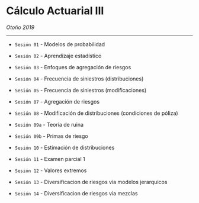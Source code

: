 # Cálculo Actuarial III

*Otoño 2019*

---

* `Sesión 01` - Modelos de probabilidad

* `Sesión 02` - Aprendizaje estadístico

* `Sesión 03` - Enfoques de agregación de riesgos

* `Sesión 04` - Frecuencia de siniestros (distribuciones)

* `Sesión 05` - Frecuencia de siniestros (modificaciones)

* `Sesión 07` - Agregación de riesgos

* `Sesión 08` - Modificación de distribuciones (condiciones de póliza)

* `Sesión 09a` - Teoría de ruina

* `Sesión 09b` - Primas de riesgo

* `Sesión 10` - Estimación de distribuciones

* `Sesión 11` - Examen parcial 1

* `Sesión 12` - Valores extremos

* `Sesión 13` - Diversificacion de riesgos via modelos jerarquicos

* `Sesión 14` - Diversificacion de riesgos via mezclas